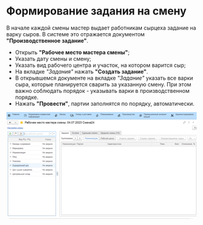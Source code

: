# Формирование задания на смену


В начале каждой смены мастер выдает работникам сырцеха задание на варку сыров. В системе это отражается документом **"Производственное задание"**.

-   Открыть **"Рабочее место мастера смены"**;
-   Указать дату смены и смену;  
-   Указать вид рабочего центра и участок, на котором варится сыр;
-   На вкладке *"Задания"* нажать **"Создать задание"**. 
-   В открывшемся документе на вкладке *"Задание"* указать все варки сыра, которые планируется сварить за указанную смену. При этом важно соблюдать порядок - указывать варки в производственном порядке.
-   Нажать **"Провести"**, партии заполнятся по порядку, автоматически.

![](TaskFormation.assets/1.gif)

